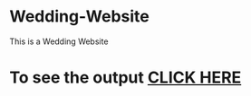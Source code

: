 # Wedding-Website
This is a Wedding Website
# To see the output [CLICK HERE](https://ashutoshvk18.github.io/Wedding-Website/)
